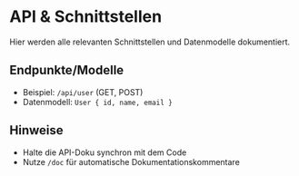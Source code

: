 # API & Schnittstellen

Hier werden alle relevanten Schnittstellen und Datenmodelle dokumentiert.

## Endpunkte/Modelle
- Beispiel: `/api/user` (GET, POST)
- Datenmodell: `User { id, name, email }`

## Hinweise
- Halte die API-Doku synchron mit dem Code
- Nutze `/doc` für automatische Dokumentationskommentare

